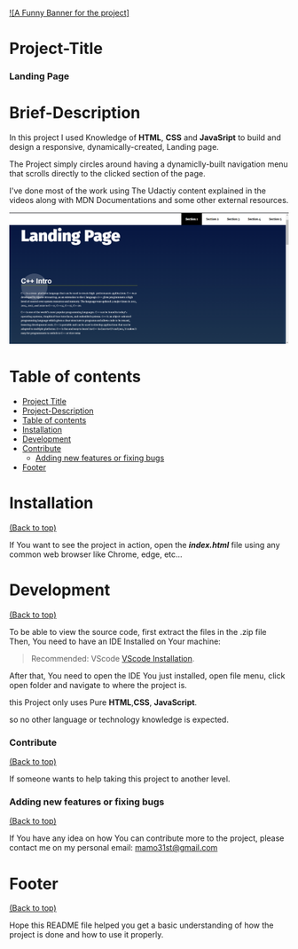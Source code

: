 [![A Funny Banner for the project]](https://www.canva.com/design/DAE-RTYKTio/OOTKhiN8nsrpPxQG2z-5-g/view?utm_content=DAE-RTYKTio&utm_campaign=designshare&utm_medium=link&utm_source=publishsharelink)

# **Project-Title**

### **Landing Page**

# Brief-Description

In this project I used Knowledge of **HTML**, **CSS** and **JavaSript** to build and design a responsive, dynamically-created, Landing page.

The Project simply circles around having a dynamiclly-built navigation menu that scrolls directly to the clicked section of the page.

I've done most of the work using The Udactiy content explained in the videos along with MDN Documentations and some other external resources.

![A Demo ScreenShot of the Page in view](/assests/images/Screenshot_2.png "Project Screenshot")

# Table of contents

- [Project Title](#Project-Title)
- [Project-Description](#Brief-Description)
- [Table of contents](#table-of-contents)
- [Installation](#installation)
- [Development](#development)
- [Contribute](#contribute)
  - [Adding new features or fixing bugs](#adding-new-features-or-fixing-bugs)
- [Footer](#footer)

# Installation

[(Back to top)](#table-of-contents)

If You want to see the project in action, open the **_index.html_** file using any common web browser like Chrome, edge, etc...

# Development

[(Back to top)](#table-of-contents)

To be able to view the source code, first extract the files in the .zip file Then,
You need to have an IDE Installed on Your machine:

> Recommended: VScode [VScode Installation](https://code.visualstudio.com/download).

After that, You need to open the IDE You just installed, open file menu, click open folder and navigate to where the project is.

this Project only uses Pure **HTML**,**CSS**, **JavaScript**.

so no other language or technology knowledge is expected.

### Contribute

[(Back to top)](#table-of-contents)

If someone wants to help taking this project to another level.

### Adding new features or fixing bugs

[(Back to top)](#table-of-contents)

If You have any idea on how You can contribute more to the project, please contact me on my personal email: <mamo31st@gmail.com>

# Footer

[(Back to top)](#table-of-contents)

Hope this README file helped you get a basic understanding of how the project is done and how to use it properly.
